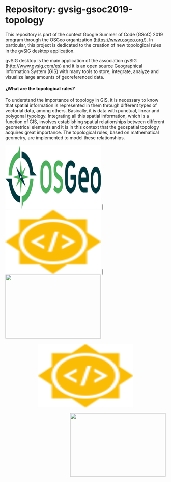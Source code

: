 # Repository: gvsig-gsoc2019-topology

This repository is part of the context Google Summer of Code (GSoC) 2019 program through the OSGeo organization (https://www.osgeo.org/). In particular, this project is dedicated to the creation of new topological rules in the gvSIG desktop application.

gvSIG desktop is the main application of the association gvSIG (http://www.gvsig.com/es) and it is an open source Geographical Information System (GIS) with many tools to store, integrate, analyze and visualize large amounts of georeferenced data.

#### ¿What are the topological rules?

To understand the importance of topology in GIS, it is necessary to know that spatial information is represented in them through different types of vectorial data, among others. Basically, it is data with punctual, linear and polygonal typology. Integrating all this spatial information, which is a function of GIS, involves establishing spatial relationships between different geometrical elements and it is in this context that the geospatial topology acquires great importance. The topological rules, based on mathematical geometry, are implemented to model these relationships.

<p align="left">
<img src="https://github.com/hecnita/gvsig-gsoc2019-topology/blob/master/logos/logo-osgeo.svg" width="300" height="200" /> |
<img src="https://github.com/hecnita/gvsig-gsoc2019-topology/blob/master/logos/summer-of-code-logo.svg" width="300" height="200" /> |
<img src="http://www.gvsig.com/documents/10184/13596/gvSIG_asociacion.png/366d3e49-97af-45c4-a8b6-8a7da550db4f?t=1400586861221" width="300" height="200" />
</p>

<p align="center">
<img src="https://github.com/hecnita/gvsig-gsoc2019-topology/blob/master/logos/summer-of-code-logo.svg" width="300" height="200" />
  
</p>

<p align="right">
<img src="http://www.gvsig.com/documents/10184/13596/gvSIG_asociacion.png/366d3e49-97af-45c4-a8b6-8a7da550db4f?t=1400586861221" width="300" height="200" />
  
</p>
